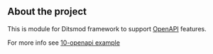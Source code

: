 ## About the project

This is module for Ditsmod framework to support
[OpenAPI](https://github.com/OAI/OpenAPI-Specification) features.

For more info see [10-openapi example][1]

[1]: https://github.com/ditsmod/ditsmod/tree/main/examples/10-openapi/README.md
